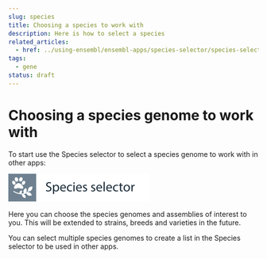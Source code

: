 ```yaml
---
slug: species
title: Choosing a species to work with
description: Here is how to select a species
related_articles:
  - href: ../using-ensembl/ensembl-apps/species-selector/species-selector-intro.md 
tags:
  - gene
status: draft
---
```


# Choosing a species genome to work with

To start use the Species selector to select a species genome to work with in other apps:

![](../../img/id-species-selector.svg)

Here you can choose the species genomes and assemblies of interest to you. This will be extended to strains, breeds and varieties in the future. 

You can select multiple species genomes to create a list in the Species selector to be used in other apps.
